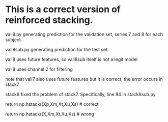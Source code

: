# This is a correct version of reinforced stacking.
vali8.py generating prediction for the validation set, series 7 and 8 for each subject.

vali8sub.py generating prediction for the test set.

vali8 uses future features, so vali8sub itself is not a legit model

vali8 uses channel 2 for filtering

note that vali7 also uses future features but it is correct, the error occurs in stack7

stack8 fixed the problem of stack7. Specifically,  line 84 in stack8sub.py

return np.hstack((Xp,Xm,Xt,Xu,Xs) # correct

return np.hstack((X,Xm,Xt,Xu,Xs) # wrong
